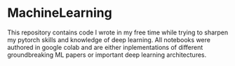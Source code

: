 # MachineLearning

This repository contains code I wrote in my free time while trying to sharpen my pytorch skills and knowledge of deep learning. All notebooks were authored in google colab and are either inplementations of different groundbreaking ML papers or important deep learning architectures. 
